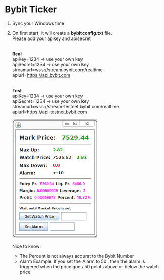 # Bybit Ticker

1. Sync your Windows time
2. On first start, it will create a <b>bybitconfig.txt</b> file. </br>
   Please add your apikey and apisecret</br></br>
   
   <b>Real</b></br>
   apiKey=1234 -> use your own key</br>
   apiSecret=1234 -> use your own key</br>
   streamurl=wss://stream.bybit.com/realtime</br>
   apiurl=https://api.bybit.com</br></br>
   
   <b>Test</b></br>
   apiKey=1234 -> use your own key</br>
   apiSecret=1234 -> use your own key</br>
   streamurl=wss://stream-testnet.bybit.com/realtime</br>
   apiurl=https://api-testnet.bybit.com</br>

   ![Screenshot](ticker.PNG)
   
   Nice to know: 
   - The Percent is not always accurat to the Bybit Number
   - Alarm Example: 
     If you set the Alarm to 50 , then the alarm is triggered when the price goes 50 points above or below the watch price.
   

